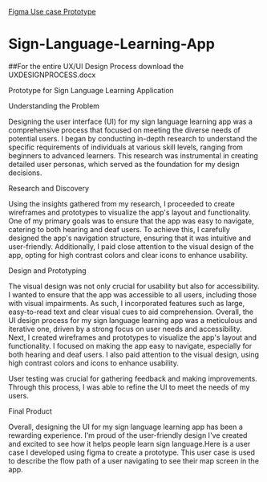[Figma Use case Prototype](https://www.figma.com/proto/AmpB2iU4283H5PscfqN4qO/alexanderbradshaw4's-team-library?node-id=2388-160&t=dxqcpJO1xAOY5Xfk-1&scaling=scale-down&page-id=0%3A1&starting-point-node-id=2388%3A160&show-proto-sidebar=1) 
  
# Sign-Language-Learning-App
##For the entire UX/UI Design Process download the UXDESIGNPROCESS.docx
  
Prototype for Sign Language Learning Application


Understanding the Problem

Designing the user interface (UI) for my sign language learning app was a comprehensive process that focused on meeting the diverse needs of potential users. I began by conducting in-depth research to understand the specific requirements of individuals at various skill levels, ranging from beginners to advanced learners. This research was instrumental in creating detailed user personas, which served as the foundation for my design decisions.



Research and Discovery

Using the insights gathered from my research, I proceeded to create wireframes and prototypes to visualize the app's layout and functionality. One of my primary goals was to ensure that the app was easy to navigate, catering to both hearing and deaf users. To achieve this, I carefully designed the app's navigation structure, ensuring that it was intuitive and user-friendly. Additionally, I paid close attention to the visual design of the app, opting for high contrast colors and clear icons to enhance usability.



Design and Prototyping

The visual design was not only crucial for usability but also for accessibility. I wanted to ensure that the app was accessible to all users, including those with visual impairments. As such, I incorporated features such as large, easy-to-read text and clear visual cues to aid comprehension. Overall, the UI design process for my sign language learning app was a meticulous and iterative one, driven by a strong focus on user needs and accessibility. Next, I created wireframes and prototypes to visualize the app's layout and functionality. I focused on making the app easy to navigate, especially for both hearing and deaf users. I also paid attention to the visual design, using high contrast colors and icons to enhance usability.


User testing was crucial for gathering feedback and making improvements. Through this process, I was able to refine the UI to meet the needs of my users.



Final Product

Overall, designing the UI for my sign language learning app has been a rewarding experience. I'm proud of the user-friendly design I've created and excited to see how it helps people learn sign language.Here is a user case I developed using figma to create a prototype. This user case is used to describe the flow path of a user navigating to see their map screen in the app.
